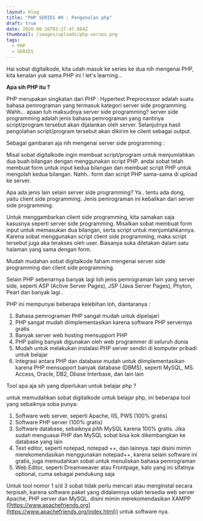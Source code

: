 ```yaml
---
layout: blog
title: "PHP SERIES #0 : Pengenalan php"
draft: true
date: 2020-08-26T03:27:47.664Z
thumbnail: /images/uploads/php-series.png
tags:
  - PHP
  - SERIES
---
```

Hai sobat digitalkode, kita udah masuk ke series ke dua nih mengenai PHP, kita kenalan yuk sama PHP ini ! let's learning...

**Apa sih PHP itu ?**

PHP merupakan singkatan dari PHP : Hypertext Preprocessor adalah suatu bahasa pemrograman yang termasuk kategori server side programming. Wahh... apaan tuh maksudnya server side programming? server side programming adalah jenis bahasa pemrograman yang nantinya script/program tersebut akan dijalankan oleh server. Selanjutnya hasil pengolahan script/program tersebut akan dikirim ke client sebagai output.

Sebagai gambaran aja nih mengenai server side programming :

Misal sobat digitalkode ingin membuat script/program untuk menjumlahkan dua buah bilangan dengan menggunakan script PHP. andai sobat telah membuat form untuk input kedua bilangan dan membuat script PHP untuk mengolah kedua bilangan. Nahh.. form dan script PHP sama-sama di upload ke server.

Apa ada jenis lain selain server side programming? Ya.. tentu ada dong, yaitu client side programming. Jenis pemrograman ini kebalikan dari server side programming. 

Untuk menggambarkan client side programming, kita samakan saja kasusnya seperti server side programming. Misalkan sobat membuat form input untuk memasukan dua bilangan, serta script untuk menjumlahkannya. Karena sobat menggunakan script client side programming, maka script tersebut juga aka terakses oleh user. Biasanya suka diletakan dalam satu halaman yang sama dengan form.

Mudah mudahan sobat digitalkode faham mengenai server side programming dan client side programming.

Selain PHP sebenarnya banyak lagi loh jenis pemrograman lain yang server side, seperti ASP (Active Server Pages), JSP (Java Server Pages), Phyton, Pearl dan banyak lagi.. 

PHP ini mempunyai beberapa kelebihan loh, diantaranya :

1. Bahasa pemrograman PHP sangat mudah untuk dipelajari
2. PHP sangat mudah diimplementasikan karena software PHP servernya gratis
3. Banyak server web hosting mensupport PHP
4. PHP paling banyak digunakan oleh web programmer di seluruh dunia
5. Mudah untuk melakukan instalasi PHP server sendiri di komputer pribadi untuk belajar
6. Integrasi antara PHP dan database mudah untuk diimplementasikan karena PHP mensupport banyak database (DBMS), seperti MySQL, MS. Access, Oracle, DB2, Dbase Interbase, dan lain lain

Tool apa aja sih yang diperlukan untuk belajar php ?

untuk memudahkan sobat digitalkode untuk belajar php, ini beberapa tool yang sebaiknya soba punya:

1. Software web server, seperti Apache, IIS, PWS (100% gratis)
2. Software PHP server (100% gratis)
3. Software database, sebaiknya pilih MySQL karena 100% gratis. Jika sudah menguasai PHP dan MySQL sobat bisa kok dikembangkan ke database yang lain
4. Text editor, seperti notepad, notepad ++, dan lainnya. tapi disini mimin merekomendasikan menggunakan notepad++, karena selain software ini gratis, juga memudahkan sobat untuk menuliskan bahasa pemrograman
5. Web Editor, seperti Dreamweaver atau Frontpage, kalo yang ini sifatnya optional, cuma sebagai pendukung saja

Untuk tool nomor 1 s/d 3 sobat tidak perlu mencari atau menginstal secara terpisah, karena software paket yang didalamnya udah tersedia web server Apache, PHP server dan MySQL. disini mimin merekomendasikan XAMPP ([https://www.apachefriends.org](https://www.apachefriends.org/index.html)) untuk software nya.